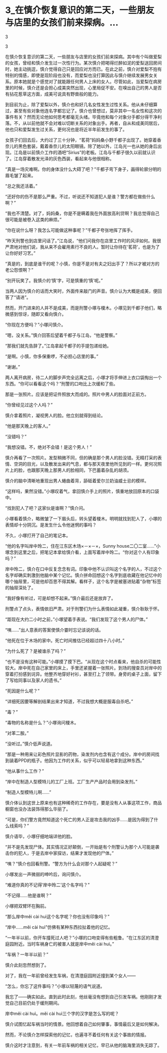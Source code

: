 # 3_在慎介恢复意识的第二天，一些朋友与店里的女孩们前来探病。...

3

3

在慎介恢复意识的第二天，一些朋友与店里的女孩们前来探病。其中有个叫做爱梨的女孩，曾经和慎介发生过一次性行为。某次慎介把喝得烂醉如泥的爱梨送回房间时，她主动挑逗，慎介觉得自己只是回应对方而已。在此之前，慎介对爱梨不抱有特别的情感，即使是现阶段也没有，而爱梨也没打算因此与慎介继续发展男女关系。原本她就是个感觉对了就能跟任何男人上床的女人。尽管如此，当爱梨在病房里的时候，慎介还是会担心成美突然出现，心里局促不安。在嗅出自己的男人是否有拈花惹草这方面，成美可说具有野兽般的能力。

到目前为止，除了爱梨以外，慎介也和好几名女性发生过性关系。他从未仔细算过，甚至有些对象他连名字都忘记了。慎介也曾想过，莫非其中一名女性和这次的事件有关？然而无论他如何思考都毫无头绪。毕竟他和每个对象分手都分得干净利落。不，从以前他就不会对难以切断关系的对象出手。再者，自从和成美同居后，他也只和爱梨发生过关系，更何况也是将近半年前发生的事了。

女孩子们回去后，大约过了三十分钟，“茗荷”妈妈桑小野千都子出现了。她穿着香奈儿的黑色套装，戴着香奈儿的太阳眼镜。除了她以外，江岛光一也从她的身后出现。江岛是以前慎介工作的酒吧“Sirius”的老板。江岛与千都子很久以前就认识了。江岛穿着散发光泽的灰色西装，看起来与他很相称。

“真是一场灾难啊。你的身体没什么大碍了吧？”千都子弯下身子，画得轮廓分明的眉毛皱了起来。

“总之我还活着。”

“还好你的伤不是那么严重。不过，听说还不知道犯人是谁？警方都在做些什么啊？”

“我也不清楚。对了，妈妈桑，你是不是瞒着我在外面放高利贷啊？我总觉得自己很可能是被卷入这类的麻烦。”

“你在说什么呀？我怎么可能做这种事呢？”千都子夸张地挥了挥手。

“昨天刑警也到店里问话了。”江岛说，“他们问我你在店里工作时的风评如何。我很严肃地对他们说，我从来不会雇用素行不良的人。暂时让你待在‘茗荷’，也是为了让你好好习艺。”

“真是的，到底是谁干的呢？小慎，你是不是对有夫之妇出手了？所以才被对方的老公怨恨啊？”

“别开玩笑了。我慎介的‘慎’字，可是慎重的‘慎’呢。”

当两人因为慎介的话而大笑时，外面传来敲门的声音。慎介认为大概是成美，便回答了“请进”。

然而，开门进来的人并不是成美，而是刑警小塚与榎木。小塚见到千都子他们，略微感到惊讶，随即又看向慎介。

“你现在方便吗？”小塚问慎介。

“嗯，没关系。”慎介回答后望着千都子与江岛，“他是警察。”

“那我们就先告辞了。”江岛拿起千都子的手提包递给她。

“是啊。小慎，你多保重啰，不必担心店里的事。”

“谢谢。”

两人离开病房，待二人的脚步声完全远离之后，小塚才将手伸进上衣口袋掏出一个东西。“你可以看看这个吗？”刑警的口吻比上次缓和了些。

那是一张照片。应该是把证件照放大而成的。照片中男人的脸面对正前方。

“你曾经见过这个人吗？”

慎介拿着照片，凝视男人的脸。他立刻就得到结论。

“他是那天晚上的客人。”

“没错吗？”

“我想没错。不，绝对不会错！是这个男人！”

慎介再看了一次照片。发型稍微不同，但的确是那个男人的脸没错。无精打采的表情、空洞的目光，以及散发出来的气息，都与那天夜里他所见到的一样。更何况照片上的脸，也跟那天晚上那男人的脸相同，下巴蓄着杂乱的胡须。

慎介的脑中清晰地重现出男人蜷曲着背，舔砥着爱尔兰奶油威士忌的模样。

“这样吗，果然没错。”小塚叹着气，拿回慎介手上的照片，慎重地放回原本的口袋中。

“找到犯人了吧？这家伙是谁啊？”慎介问。

小塚看着慎介，略微皱了一下眉头后，转头望着榎木。明明就找到犯人了，小塚的表情却十分阴沉。是发生什么令他迷惘的事吗？

不久，小塚打开了自己的笔记本。

“他的名字叫岸中玲二，住在江东区木场×－×－×，Sunny house二〇二室……”小塚念到这里之后，把笔记本拿给慎介看，上面写着岸中玲二。“你对这个人有印象吗？”

岸中玲二，慎介在口中反复念念有词。印象中他不认识叫这个名字的人，不过这个名字却确实刺激到他脑中某个记忆。慎介拼命回想这个名字到底收藏在他记忆中的哪个抽屉里，可是他却百思不得其解。看样子，这个名字是被塞进贴着“杂物”标签的抽屉深处了。

“我好像有听过，可是却想不起来。”慎介最后还是放弃了。

刑警点了点头，表情依旧严肃。对于刑警们为什么表情如此凝重，慎介耿耿于怀。

“距现在大约二小时之前，”小塚望着手表说。“我们发现了这个男人的尸体。”

“咦……”出人意表的答案使慎介霎时忘记该说的话。

“他死在位于木场的家中。死亡时间推估已经超过四十八小时。”

“为什么死了？是被谁杀了吗？”

“也不是没有这种可能。”小塚摸了摸下巴。“从现在这个时点看来，他自杀的可能性较大。岸中死在自己家里的床上，手里还紧握着一张照片。到场的搜查员对岸中的穿着打扮感到诧异。他整齐地穿好衬衫，甚至打上了领带。身旁的桌子上面，留下了写给同事以及家人的遗书。”

“死因是什么呢？”

“详细死因要等解剖结果出来才知道，不过我想大概是服毒自杀吧。”

“毒？”

“毒物的名称是什么？”小塚询问榎木。

“对苯二胺。”

“没听过。”慎介低声说道。

“那是一种用来让彩色照片显影的药物，染发剂内也含有这个成分。岸中的房间找到装着PPD的瓶子。他因为工作的关系，似乎可以轻易地拿到这种东西。”

“他从事什么工作？”

“岸中在制造人型模特儿的工厂上班。工厂生产产品时会用到染发剂。”

“制造人型模特儿啊……”

慎介体认到这世上原来也有这种稀奇的工作存在，要是没有人从事这项工作，商品橱窗也没办法装饰得那么华丽了。

“可是，你们警方竟然知道这个死亡的男人正是攻击我的凶手……是因为得到了什么线索吗？”

慎介语毕，小塚仔细地端详他的脸。

“并不是先发现尸体。其实情况正好颠倒，一开始是有个刑警认为那个人可能是袭击你的犯人，于是去岸中家探访，结果才发现他的尸体。”

“咦？”慎介也回看刑警。“警方为什么会对那个人起疑呢？”

小塚发出一声微弱的呻吟后，询问慎介。

“难道你真的不记得‘岸中玲二’这个名字吗？”

“不记得……他是谁啊？”

小塚把双臂环在胸前。

“那么岸中měi cài huì这个名字呢？你也没有印象吗？”

“岸中……měi cài huì”仿佛有某种东西拉扯着他的记忆。

“一年半以前，你开车撞死过人吧？”小塚的口吻变得有些粗鲁。“在江东区的清澄庭园附近。当时车祸身亡的被害人就是岸中měi cài huì。”

“车祸？一年半以前？”

慎介此刻忽然想到了。

对了，我在一年前曾经发生车祸，在清澄庭园附近撞到某个女人——

“怎么，你忘了这件事吗？”小塚以轻蔑的语气说道。

我忘了——确实如此。直到此时此刻，他丝毫没有想到自己引发车祸。他刚刚才发觉自己目前仍处于缓刑期间。

岸中měi cài huì。měi cài huì三个字的汉字是怎么写的呢？

慎介试图忆起车祸当时的情景。他回想着自己如何肇事，事情最后又是如何解决。

然而，不论慎介怎样探索他的记忆，也遍寻不着任何有关这个事故的情报。

慎介这时才注意到，有关一年前车祸的相关记忆，早已从他的脑海里消失无踪了。